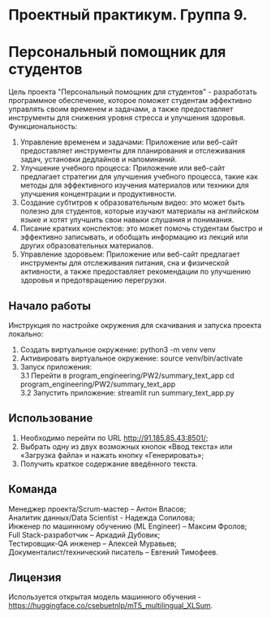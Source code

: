 # Проектный практикум. Группа 9.
# Персональный помощник для студентов
Цель проекта "Персональный помощник для студентов" - разработать программное обеспечение, которое поможет студентам эффективно управлять своим временем и задачами, а также предоставляет инструменты для снижения уровня стресса и улучшения здоровья.
Функциональность:
1.	Управление временем и задачами: Приложение или веб-сайт предоставляет инструменты для планирования и отслеживания задач, установки дедлайнов и напоминаний.
2.	Улучшение учебного процесса: Приложение или веб-сайт предлагает стратегии для улучшения учебного процесса, такие как методы для эффективного изучения материалов или техники для улучшения концентрации и продуктивности.
3.	Создание субтитров к образовательным видео: это может быть полезно для студентов, которые изучают материалы на английском языке и хотят улучшить свои навыки слушания и понимания.
4.	Писание кратких конспектов: это может помочь студентам быстро и эффективно записывать, и обобщать информацию из лекций или других образовательных материалов.
5.	Управление здоровьем: Приложение или веб-сайт предлагает инструменты для отслеживания питания, сна и физической активности, а также предоставляет рекомендации по улучшению здоровья и предотвращению перегрузки.
## Начало работы
Инструкция по настройке окружения для скачивания и запуска проекта локально:
1.	Создать виртуальное окружение:
    python3 -m venv venv
2.	Активировать виртуальное окружение:
    source venv/bin/activate
3.	Запуск приложения:  
3.1 Перейти в program_engineering/PW2/summary_text_app
    cd program_engineering/PW2/summary_text_app  
3.2 Запустить приложение:
    streamlit run summary_text_app.py
## Использование
1.	Необходимо перейти по URL http://91.185.85.43:8501/;
2.	Выбрать одну из двух возможных кнопок «Ввод текста» или «Загрузка файла» и нажать кнопку «Генерировать»;
3.	Получить краткое содержание введённого текста.
## Команда
Менеджер проекта/Scrum-мастер – Антон Власов;  
Аналитик данных/Data Scientist - Надежда Сопилова;  
Инженер по машинному обучению (ML Engineer) – Максим Фролов;  
Full Stack-разработчик – Аркадий Дубовик;  
Тестировщик-QA инженер – Алексей Муравьев;  
Документалист/технический писатель – Евгений Тимофеев.  
## Лицензия
Используется открытая модель машинного обучения - https://huggingface.co/csebuetnlp/mT5_multilingual_XLSum.
